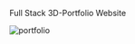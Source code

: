 Full Stack 3D-Portfolio Website

![portfolio](https://github.com/isinghabhishek/3D_portfolioWebsite/assets/91690267/f0e34e76-de9f-4fb2-ac1b-0aa6d679e527)
